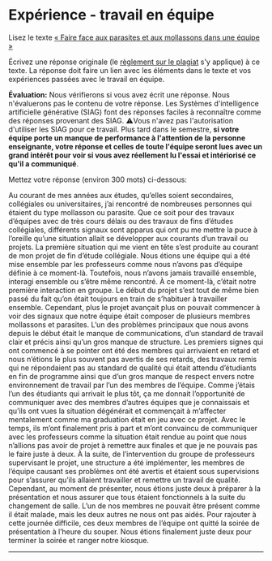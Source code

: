 # Expérience - travail en équipe

Lisez le texte [« Faire face aux parasites et aux mollassons dans une équipe »](https://etsmtl365-my.sharepoint.com/:w:/g/personal/christopher_fuhrman_etsmtl_ca/EcmQ4mhrCt5Ml9FUOiAPMmQBqtH3Z65GXrMLngDaeRCP8g?e=8JXrlf)

Écrivez une réponse originale (le [règlement sur le plagiat](https://www.etsmtl.ca/Etudes/citer-pas-plagier) s'y applique) à ce texte.
La réponse doit faire un lien avec les éléments dans le texte et vos expériences passées avec le travail en équipe.

**Évaluation:** Nous vérifierons si vous avez écrit une réponse.
Nous n'évaluerons pas le contenu de votre réponse.
Les Systèmes d'intelligence artificielle générative (SIAG) font des réponses faciles à reconnaître comme des réponses provenant des SIAG. 
⚠️Vous n'avez pas l'autorisation d'utiliser les SIAG pour ce travail. 
Plus tard dans le semestre, **si votre équipe porte un manque de performance à l'attention de la personne enseignante, votre réponse et celles de toute l'équipe seront lues avec un grand intérêt pour voir si vous avez réellement lu l'essai et intériorisé ce qu'il a communiqué**.

Mettez votre réponse (environ 300 mots) ci-dessous:

Au courant de mes années aux études, qu’elles soient secondaires, collégiales ou universitaires, j’ai rencontré de nombreuses personnes qui étaient du type mollasson ou parasite. 
Que ce soit pour des travaux d’équipes avec de très cours délais ou des travaux de fins d’études collégiales, différents signaux sont apparus qui ont pu me mettre la puce à l’oreille qu’une situation allait se développer aux courants d’un travail ou projets. 
La première situation qui me vient en tête s’est produite au courant de mon projet de fin d’étude collégiale. Nous étions une équipe qui a été mise ensemble par les professeurs comme nous n’avons pas d’équipe définie à ce moment-là. Toutefois, nous n’avons jamais travaillé ensemble, interagi ensemble ou s’être même rencontré. À ce moment-là, c’était notre première interaction en groupe. Le début du projet s’est tout de même bien passé du fait qu’on était toujours en train de s’habituer à travailler ensemble. 
Cependant, plus le projet avançait plus on pouvait commencer à voir des signaux que notre équipe était composer de plusieurs membres mollassons et parasites. L’un des problèmes principaux que nous avons depuis le début était le manque de communications, d’un standard de travail clair et précis ainsi qu’un gros manque de structure. 
Les premiers signes qui ont commencé à se pointer ont été des membres qui arrivaient en retard et nous n’étions le plus souvent pas avertis de ses retards, des travaux remis qui ne répondaient pas au standard de qualité qui était attendu d’étudiants en fin de programme ainsi que d’un gros manque de respect envers notre environnement de travail par l’un des membres de l’équipe. 
Comme j’étais l’un des étudiants qui arrivait le plus tôt, ça me donnait l’opportunité de communiquer avec des membres d’autres équipes que je connaissais et qu’ils ont vues la situation dégénérait et commençait à m’affecter mentalement comme ma graduation était en jeu avec ce projet. Avec le temps, ils m’ont finalement pris à part et m’ont convaincu de communiquer avec les professeurs comme la situation était rendue au point que nous n’allions pas avoir de projet à remettre aux finales et que je ne pouvais pas le faire juste à deux. 
À la suite, de l’intervention du groupe de professeurs supervisant le projet, une structure a été implémenter, les membres de l’équipe causant ses problèmes ont été avertis et étaient sous supervisions pour s’assurer qu’ils allaient travailler et remettre un travail de qualité. 
Cependant, au moment de présenter, nous étions juste deux à préparer à la présentation et nous assurer que tous étaient fonctionnels à la suite du changement de salle. L’un de nos membres ne pouvait être présent comme il était malade, mais les deux autres ne nous ont pas aidés. Pour rajouter à cette journée difficile, ces deux membres de l’équipe ont quitté la soirée de présentation à l’heure du souper. Nous étions finalement juste deux pour terminer la soirée et ranger notre kiosque. 

---
